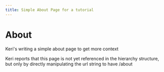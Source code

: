 ```yaml
---
title: Simple About Page for a tutorial
---
```


# About

Keri's writing a simple about page to get more context

Keri reports that this page is not yet referenced in the hierarchy structure, but only by directly manipulating the url string to have /about
